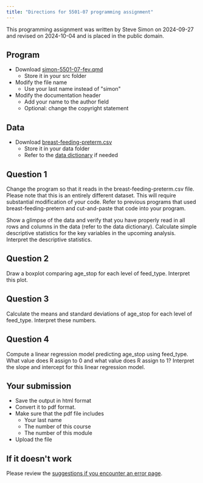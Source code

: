 ```yaml
---
title: "Directions for 5501-07 programming assignment"
---
```


This programming assignment was written by Steve Simon on 2024-09-27 and revised on 2024-10-04 and is placed in the public domain.

## Program

-   Download [simon-5501-07-fev.qmd][tem]
    -   Store it in your src folder
-   Modify the file name
    -   Use your last name instead of "simon"
-   Modify the documentation header
    -   Add your name to the author field
    -   Optional: change the copyright statement

[tem]: https://github.com/pmean/classes/blob/master/biostats-1/07/src/simon-5501-07-fev.qmd

## Data

-   Download [breast-feeding-preterm.csv][dat]
    -   Store it in your data folder
    -   Refer to the [data dictionary][dic] if needed

[dat]: https://github.com/pmean/datasets/blob/master/breast-feeding-preterm.csv
[dic]: https://github.com/pmean/datasets/blob/master/breast-feeding-preterm.yaml
    
## Question 1

Change the program so that it reads in the breast-feeding-preterm.csv file. Please note that this is an entirely different dataset. This will require substantial modification of your code. Refer to previous programs that used breast-feeding-pretern and cut-and-paste that code into your program.

Show a glimpse of the data and verify that you have properly read in all rows and columns in the data (refer to the data dictionary). Calculate simple descriptive statistics for the key variables in the upcoming analysis. Interpret the descriptive statistics.

## Question 2

Draw a boxplot comparing age_stop for each level of feed_type. Interpret this plot.

## Question 3

Calculate the means and standard deviations of age_stop for each level of feed_type. Interpret these numbers.

## Question 4

Compute a linear regression model predicting age_stop using feed_type. What value does R assign to 0 and what value does R assign to 1? Interpret the slope and intercept for this linear regression model.

## Your submission

-   Save the output in html format
-   Convert it to pdf format.
-   Make sure that the pdf file includes
    -   Your last name
    -   The number of this course
    -   The number of this module
-   Upload the file

## If it doesn't work

Please review the [suggestions if you encounter an error page][sim3].

[sim3]: https://github.com/pmean/classes/blob/master/general/suggestions-if-you-encounter-an-error.md
